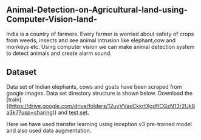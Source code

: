## Animal-Detection-on-Agricultural-land-using-Computer-Vision-land-
India is a country of farmers. Every farmer is worried about safety of crops from weeds, insects and see animal intrusion like elephant,cow and monkeys  etc. Using computer vision we can make animal detection system to detect animals and create alarm sound.
## Dataset

Data set of Indian elephants, cows and goats have been scraped from google images. Data set directory structure is shown below.
Download the [train] ((https://drive.google.com/drive/folders/12uvVVaxCkkrtXgdfICGzN13r2Uk8a3k7?usp=sharing)) and [test set.](https://drive.google.com/drive/folders/1oCE8IFRQHIQeL5cVyyq1yx0ZTPa4W3B6?usp=sharing)

Here we have used transfer learning using inception v3 pre-trained model and also used data augmentation.
